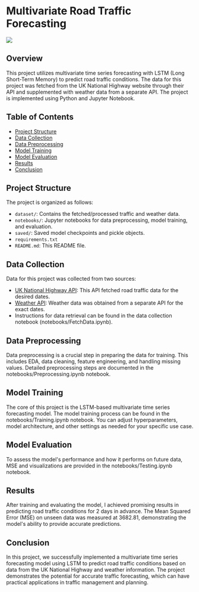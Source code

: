 # Multivariate Road Traffic Forecasting
![]([/images/traffic.jpg](https://raw.githubusercontent.com/poolkit/Traffic-Flow-Forecasting/images/traffic.jpg))

## Overview

This project utilizes multivariate time series forecasting with LSTM (Long Short-Term Memory) to predict road traffic conditions. The data for this project was fetched from the UK National Highway website through their API and supplemented with weather data from a separate API. The project is implemented using Python and Jupyter Notebook.

## Table of Contents

- [Project Structure](#project-structure)
- [Data Collection](#data-collection)
- [Data Preprocessing](#data-preprocessing)
- [Model Training](#model-training)
- [Model Evaluation](#model-evaluation)
- [Results](#results)
- [Conclusion](#conclusion)

## Project Structure

The project is organized as follows:

- `dataset/`: Contains the fetched/processed traffic and weather data.
- `notebooks/`: Jupyter notebooks for data preprocessing, model training, and evaluation.
- `saved/`: Saved model checkpoints and pickle objects.
- `requirements.txt`
- `README.md`: This README file.

## Data Collection

Data for this project was collected from two sources:

- [UK National Highway API](https://webtris.highwaysengland.co.uk/api/swagger/ui/index): This API fetched road traffic data for the desired dates.
- [Weather API](https://open-meteo.com/en/docs/historical-weather-api): Weather data was obtained from a separate API for the exact dates.
- Instructions for data retrieval can be found in the data collection notebook (notebooks/FetchData.ipynb).

## Data Preprocessing

Data preprocessing is a crucial step in preparing the data for training. This includes EDA, data cleaning, feature engineering, and handling missing values. Detailed preprocessing steps are documented in the notebooks/Preprocessing.ipynb notebook.

## Model Training
The core of this project is the LSTM-based multivariate time series forecasting model. The model training process can be found in the notebooks/Training.ipynb notebook. You can adjust hyperparameters, model architecture, and other settings as needed for your specific use case.

## Model Evaluation
To assess the model's performance and how it performs on future data, MSE and visualizations are provided in the notebooks/Testing.ipynb notebook.

## Results
After training and evaluating the model, I achieved promising results in predicting road traffic conditions for 2 days in advance. The Mean Squared Error (MSE) on unseen data was measured at 3682.81, demonstrating the model's ability to provide accurate predictions.

## Conclusion
In this project, we successfully implemented a multivariate time series forecasting model using LSTM to predict road traffic conditions based on data from the UK National Highway and weather information. The project demonstrates the potential for accurate traffic forecasting, which can have practical applications in traffic management and planning.
